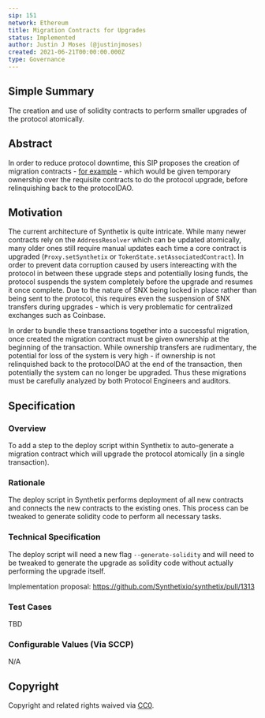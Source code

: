 ```yaml
---
sip: 151
network: Ethereum
title: Migration Contracts for Upgrades
status: Implemented
author: Justin J Moses (@justinjmoses)
created: 2021-06-21T00:00:00.000Z
type: Governance
---
```


<!--You can leave these HTML comments in your merged SIP and delete the visible duplicate text guides, they will not appear and may be helpful to refer to if you edit it again. This is the suggested template for new SIPs. Note that an SIP number will be assigned by an editor. When opening a pull request to submit your SIP, please use an abbreviated title in the filename, `sip-draft_title_abbrev.md`. The title should be 44 characters or less.-->

## Simple Summary

The creation and use of solidity contracts to perform smaller upgrades of the protocol atomically.

## Abstract

<!--A short (~200 word) description of the proposed change, the abstract should clearly describe the proposed change. This is what *will* be done if the SIP is implemented, not *why* it should be done or *how* it will be done. If the SIP proposes deploying a new contract, write, "we propose to deploy a new contract that will do x".-->

In order to reduce protocol downtime, this SIP proposes the creation of migration contracts - [for example](https://gist.github.com/justinjmoses/a960c9d2873697a592b781020c2359f6) - which would be given temporary ownership over the requisite contracts to do the protocol upgrade, before relinquishing back to the protocolDAO.

## Motivation

<!--This is the problem statement. This is the *why* of the SIP. It should clearly explain *why* the current state of the protocol is inadequate.  It is critical that you explain *why* the change is needed, if the SIP proposes changing how something is calculated, you must address *why* the current calculation is innaccurate or wrong. This is not the place to describe how the SIP will address the issue!-->

The current architecture of Synthetix is quite intricate. While many newer contracts rely on the `AddressResolver` which can be updated atomically, many older ones still require manual updates each time a core contract is upgraded (`Proxy.setSynthetix` or `TokenState.setAssociatedContract`). In order to prevent data corruption caused by users intereacting with the protocol in between these upgrade steps and potentially losing funds, the protocol suspends the system completely before the upgrade and resumes it once complete. Due to the nature of SNX being locked in place rather than being sent to the protocol, this requires even the suspension of SNX transfers during upgrades - which is very problematic for centralized exchanges such as Coinbase.

In order to bundle these transactions together into a successful migration, once created the migration contract must be given ownership at the beginning of the transaction. While ownership transfers are rudimentary, the potential for loss of the system is very high - if ownership is not relinquished back to the protocolDAO at the end of the transaction, then potentially the system can no longer be upgraded. Thus these migrations must be carefully analyzed by both Protocol Engineers and auditors.

## Specification

<!--The specification should describe the syntax and semantics of any new feature, there are five sections
1. Overview
2. Rationale
3. Technical Specification
4. Test Cases
5. Configurable Values
-->

### Overview

To add a step to the deploy script within Synthetix to auto-generate a migration contract which will upgrade the protocol atomically (in a single transaction).

### Rationale

The deploy script in Synthetix performs deployment of all new contracts and connects the new contracts to the existing ones. This process can be tweaked to generate solidity code to perform all necessary tasks.

### Technical Specification

The deploy script will need a new flag `--generate-solidity` and will need to be tweaked to generate the upgrade as solidity code without actually performing the upgrade itself.

Implementation proposal: https://github.com/Synthetixio/synthetix/pull/1313

### Test Cases

TBD

### Configurable Values (Via SCCP)

N/A

## Copyright

Copyright and related rights waived via [CC0](https://creativecommons.org/publicdomain/zero/1.0/).